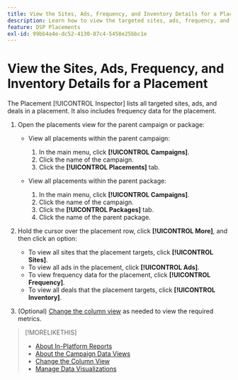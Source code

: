 ```yaml
---
title: View the Sites, Ads, Frequency, and Inventory Details for a Placement
description: Learn how to view the targeted sites, ads, frequency, and inventory data for a placement.
feature: DSP Placements
exl-id: 99bb4a4e-dc52-4130-87c4-5458e25bbc1e
---
```

# View the Sites, Ads, Frequency, and Inventory Details for a Placement

The Placement [!UICONTROL Inspector] lists all targeted sites, ads, and deals in a placement. It also includes frequency data for the placement.

1. Open the placements view for the parent campaign or package:

    * View all placements within the parent campaign:
        1. In the main menu, click **[!UICONTROL Campaigns]**.
        1. Click the name of the campaign.
        1. Click the **[!UICONTROL Placements]** tab.

    * View all placements within the parent package:
        1. In the main menu, click **[!UICONTROL Campaigns]**.
        1. Click the name of the campaign.
        1. Click the **[!UICONTROL Packages]** tab.
        1. Click the name of the parent package.

1. Hold the cursor over the placement row, click **[!UICONTROL More]**, and then click an option:
    * To view all sites that the placement targets, click **[!UICONTROL Sites]**.
    * To view all ads in the placement, click **[!UICONTROL Ads]**.
    * To view frequency data for the placement, click **[!UICONTROL Frequency]**.
    * To view all deals that the placement targets, click **[!UICONTROL Inventory]**.

1. (Optional) [Change the column view](column-view-change.md) as needed to view the required metrics.

>[!MORELIKETHIS]
>
>* [About In-Platform Reports](campaign-reports-about.md)
>* [About the Campaign Data Views](campaign-data-views-about.md)
>* [Change the Column View](column-view-change.md)
>* [Manage Data Visualizations](campaign-data-visualization-manage.md)
